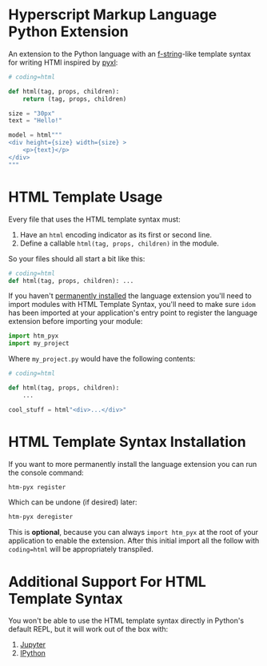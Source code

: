 # Hyperscript Markup Language Python Extension

An extension to the Python language with an
[f-string](https://www.python.org/dev/peps/pep-0498/)-like
template syntax for writing HTMl inspired by [pyxl](https://github.com/dropbox/pyxl):

```python
# coding=html

def html(tag, props, children):
    return (tag, props, children)

size = "30px"
text = "Hello!"

model = html"""
<div height={size} width={size} >
    <p>{text}</p>
</div>
"""
```


# HTML Template Usage

Every file that uses the HTML template syntax must:

1. Have an `html` encoding indicator as its first or second line.
2. Define a callable ``html(tag, props, children)`` in the module.

So your files should all start a bit like this:

```python
# coding=html
def html(tag, props, children): ...
```

If you haven't [permanently installed](#HTML-Template-Syntax-Installation) the
language extension you'll need to import modules with HTML Template Syntax, you'll need
to make sure `idom` has been imported at your application's entry point to register the
language extension before importing your module:

```python
import htm_pyx
import my_project
```

Where ``my_project.py`` would have the following contents:

```python
# coding=html

def html(tag, props, children):
    ...

cool_stuff = html"<div>...</div>"
```


# HTML Template Syntax Installation

If you want to more permanently install the language extension you can run the console command:

```bash
htm-pyx register
```

Which can be undone (if desired) later:

```bash
htm-pyx deregister
```


This is **optional**, because you can always `import htm_pyx` at the root of your application
to enable the extension. After this initial import all the follow with `coding=html`
will be appropriately transpiled.


# Additional Support For HTML Template Syntax

You won't be able to use the HTML template syntax directly in Python's default REPL, but
it will work out of the box with:

1. [Jupyter](https://jupyter.org)
2. [IPython](http://ipython.org/)
